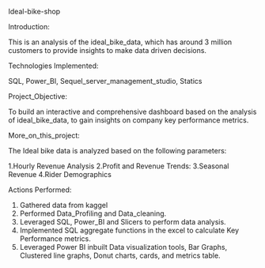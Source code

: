 Ideal-bike-shop

Introduction:

This is an analysis of the ideal_bike_data, which has around 3 million customers to provide insights to make data driven decisions.

Technologies Implemented:

SQL, Power_BI, Sequel_server_management_studio, Statics 

Project_Objective:

To build an interactive and comprehensive dashboard based on the analysis of ideal_bike_data, to gain insights on company key performance metrics.

More_on_this_project:

The Ideal bike data is analyzed based on the following parameters:

1.Hourly Revenue Analysis
2.Profit and Revenue Trends:
3.Seasonal Revenue
4.Rider Demographics

Actions Performed:
1. Gathered data from kaggel 
2. Performed Data_Profiling and Data_cleaning. 
3. Leveraged SQL, Power_BI and Slicers to perform data analysis.
4. Implemented SQL aggregate functions in the excel to calculate Key Performance metrics.
5. Leveraged Power BI inbuilt Data visualization tools, Bar Graphs, Clustered line graphs, Donut charts, cards, and metrics table.
